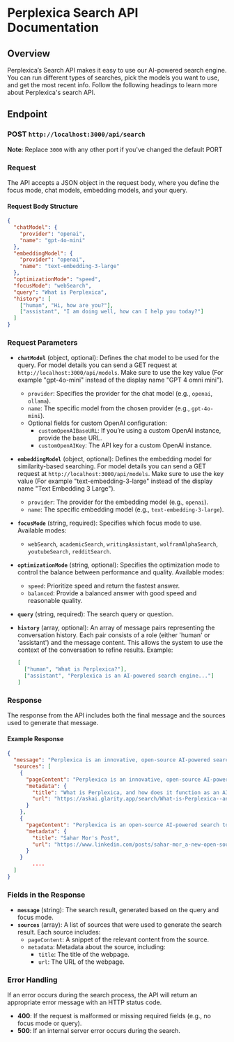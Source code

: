 # Perplexica Search API Documentation

## Overview

Perplexica’s Search API makes it easy to use our AI-powered search engine. You can run different types of searches, pick the models you want to use, and get the most recent info. Follow the following headings to learn more about Perplexica's search API.

## Endpoint

### **POST** `http://localhost:3000/api/search`

**Note**: Replace `3000` with any other port if you've changed the default PORT

### Request

The API accepts a JSON object in the request body, where you define the focus mode, chat models, embedding models, and your query.

#### Request Body Structure

```json
{
  "chatModel": {
    "provider": "openai",
    "name": "gpt-4o-mini"
  },
  "embeddingModel": {
    "provider": "openai",
    "name": "text-embedding-3-large"
  },
  "optimizationMode": "speed",
  "focusMode": "webSearch",
  "query": "What is Perplexica",
  "history": [
    ["human", "Hi, how are you?"],
    ["assistant", "I am doing well, how can I help you today?"]
  ]
}
```

### Request Parameters

- **`chatModel`** (object, optional): Defines the chat model to be used for the query. For model details you can send a GET request at `http://localhost:3000/api/models`. Make sure to use the key value (For example "gpt-4o-mini" instead of the display name "GPT 4 omni mini").

  - `provider`: Specifies the provider for the chat model (e.g., `openai`, `ollama`).
  - `name`: The specific model from the chosen provider (e.g., `gpt-4o-mini`).
  - Optional fields for custom OpenAI configuration:
    - `customOpenAIBaseURL`: If you’re using a custom OpenAI instance, provide the base URL.
    - `customOpenAIKey`: The API key for a custom OpenAI instance.

- **`embeddingModel`** (object, optional): Defines the embedding model for similarity-based searching. For model details you can send a GET request at `http://localhost:3000/api/models`. Make sure to use the key value (For example "text-embedding-3-large" instead of the display name "Text Embedding 3 Large").

  - `provider`: The provider for the embedding model (e.g., `openai`).
  - `name`: The specific embedding model (e.g., `text-embedding-3-large`).

- **`focusMode`** (string, required): Specifies which focus mode to use. Available modes:

  - `webSearch`, `academicSearch`, `writingAssistant`, `wolframAlphaSearch`, `youtubeSearch`, `redditSearch`.

- **`optimizationMode`** (string, optional): Specifies the optimization mode to control the balance between performance and quality. Available modes:

  - `speed`: Prioritize speed and return the fastest answer.
  - `balanced`: Provide a balanced answer with good speed and reasonable quality.

- **`query`** (string, required): The search query or question.

- **`history`** (array, optional): An array of message pairs representing the conversation history. Each pair consists of a role (either 'human' or 'assistant') and the message content. This allows the system to use the context of the conversation to refine results. Example:

  ```json
  [
    ["human", "What is Perplexica?"],
    ["assistant", "Perplexica is an AI-powered search engine..."]
  ]
  ```

### Response

The response from the API includes both the final message and the sources used to generate that message.

#### Example Response

```json
{
  "message": "Perplexica is an innovative, open-source AI-powered search engine designed to enhance the way users search for information online. Here are some key features and characteristics of Perplexica:\n\n- **AI-Powered Technology**: It utilizes advanced machine learning algorithms to not only retrieve information but also to understand the context and intent behind user queries, providing more relevant results [1][5].\n\n- **Open-Source**: Being open-source, Perplexica offers flexibility and transparency, allowing users to explore its functionalities without the constraints of proprietary software [3][10].",
  "sources": [
    {
      "pageContent": "Perplexica is an innovative, open-source AI-powered search engine designed to enhance the way users search for information online.",
      "metadata": {
        "title": "What is Perplexica, and how does it function as an AI-powered search ...",
        "url": "https://askai.glarity.app/search/What-is-Perplexica--and-how-does-it-function-as-an-AI-powered-search-engine"
      }
    },
    {
      "pageContent": "Perplexica is an open-source AI-powered search tool that dives deep into the internet to find precise answers.",
      "metadata": {
        "title": "Sahar Mor's Post",
        "url": "https://www.linkedin.com/posts/sahar-mor_a-new-open-source-project-called-perplexica-activity-7204489745668694016-ncja"
      }
    }
        ....
  ]
}
```

### Fields in the Response

- **`message`** (string): The search result, generated based on the query and focus mode.
- **`sources`** (array): A list of sources that were used to generate the search result. Each source includes:
  - `pageContent`: A snippet of the relevant content from the source.
  - `metadata`: Metadata about the source, including:
    - `title`: The title of the webpage.
    - `url`: The URL of the webpage.

### Error Handling

If an error occurs during the search process, the API will return an appropriate error message with an HTTP status code.

- **400**: If the request is malformed or missing required fields (e.g., no focus mode or query).
- **500**: If an internal server error occurs during the search.

